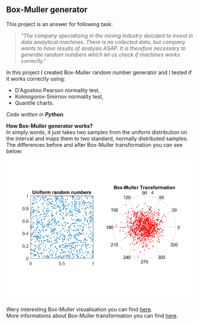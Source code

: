 ## Box-Muller generator

This project is an answer for following task:
>_"The company specializing in the mining industry deicided to invest in data analytical machines. There is no collected data, but company wants to have results of analysis ASAP. It is therefore necessary to generate random numbers which let us check if machines works correctly."_


In this project I created Box-Muller random number generator and I tested if it works correctly using:
* D'Agostino Pearson normality test,
* Kolmogorov-Smirnov normality test,
* Quantile charts.

_Code written in **Python**._   
  
  
**How Box-Muller generator works?**  
In simply words, it just takes two samples from the uniform distribution on the interval and maps them to two standard, normally distributed samples. The differences before and after Box-Muller transformation you can see below:

![](Images/bm1.png)

Wery interesting Box-Muller visualisation you can find [here](https://upload.wikimedia.org/wikipedia/commons/1/1f/Box-Muller_transform_visualisation.svg).  
More informations about Box-Muller transformation you can find [here](https://en.wikipedia.org/wiki/Box%E2%80%93Muller_transform). 
